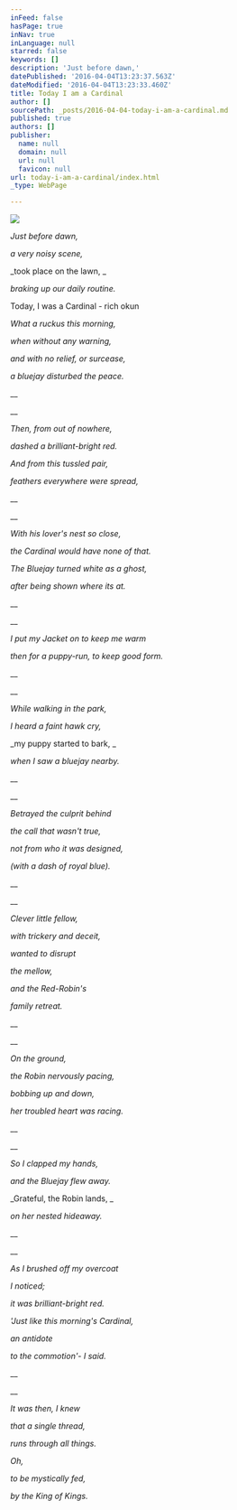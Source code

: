 ```yaml
---
inFeed: false
hasPage: true
inNav: true
inLanguage: null
starred: false
keywords: []
description: 'Just before dawn,'
datePublished: '2016-04-04T13:23:37.563Z'
dateModified: '2016-04-04T13:23:33.460Z'
title: Today I am a Cardinal
author: []
sourcePath: _posts/2016-04-04-today-i-am-a-cardinal.md
published: true
authors: []
publisher:
  name: null
  domain: null
  url: null
  favicon: null
url: today-i-am-a-cardinal/index.html
_type: WebPage

---
```

![](https://the-grid-user-content.s3-us-west-2.amazonaws.com/c4d148f2-43f7-45d1-b350-75a15dc5fbbc.jpg)

_Just before dawn,_

_a very noisy scene,_

_took place on the lawn, _

_braking up our daily routine._

Today, I was a Cardinal - rich okun

_What a ruckus this morning,_

_when without any warning,_

_and with no relief, or surcease,_

_a bluejay disturbed the peace._

__

__

_Then, from out of nowhere,_

_dashed a brilliant-bright red._

_And from this tussled pair,_

_feathers everywhere were spread,_

__

__

_With his lover's nest so close,_

_the Cardinal would have none of that._

_The Bluejay turned white as a ghost,_

_after being shown where its at._

__

__

_I put my Jacket on to keep me warm_

_then for a puppy-run, to keep good form._

__

__

_While walking in the park,_

_I heard a faint hawk cry,_

_my puppy started to bark, _

_when I saw a bluejay nearby._

__

__

_Betrayed the culprit behind_

_the call that wasn't true,_

_not from who it was designed,_

_(with a dash of royal blue)._

__

__

_Clever little fellow,_

_with trickery and deceit,_

_wanted to disrupt_

_the mellow,_

_and the Red-Robin's_

_family retreat._

__

__

_On the ground,_

_the Robin nervously pacing,_

_bobbing up and down,_

_her troubled heart was racing._

__

__

_So I clapped my hands,_

_and the Bluejay flew away._

_Grateful, the Robin lands, _

_on her nested hideaway._

__

__

_As I brushed off my overcoat_

_I noticed;_

_it was brilliant-bright red._

_'Just like this morning's Cardinal,_

_an antidote_

_to the commotion'- I said._

__

__

_It was then, I knew_

_that a single thread,_

_runs through all things._

_Oh,_

_to be mystically fed,_

_by the King of Kings._